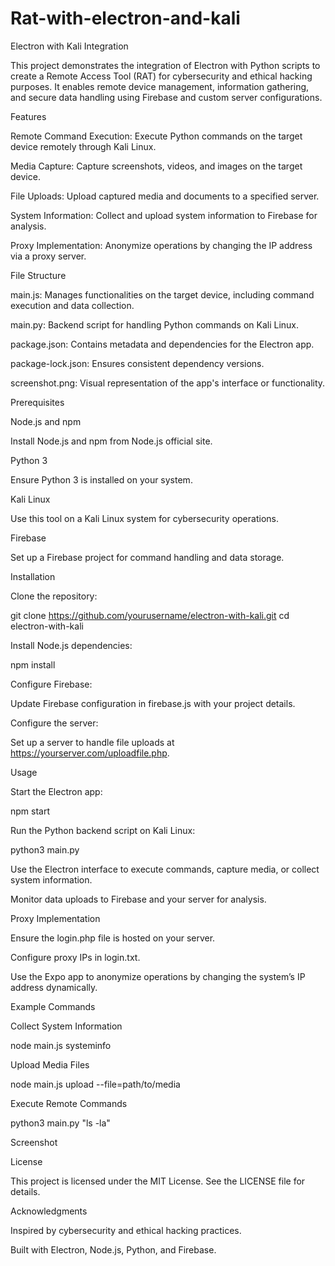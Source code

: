 # Rat-with-electron-and-kali

Electron with Kali Integration

This project demonstrates the integration of Electron with Python scripts to create a Remote Access Tool (RAT) for cybersecurity and ethical hacking purposes. It enables remote device management, information gathering, and secure data handling using Firebase and custom server configurations.

Features

Remote Command Execution: Execute Python commands on the target device remotely through Kali Linux.

Media Capture: Capture screenshots, videos, and images on the target device.

File Uploads: Upload captured media and documents to a specified server.

System Information: Collect and upload system information to Firebase for analysis.

Proxy Implementation: Anonymize operations by changing the IP address via a proxy server.

File Structure

main.js: Manages functionalities on the target device, including command execution and data collection.

main.py: Backend script for handling Python commands on Kali Linux.

package.json: Contains metadata and dependencies for the Electron app.

package-lock.json: Ensures consistent dependency versions.

screenshot.png: Visual representation of the app's interface or functionality.

Prerequisites

Node.js and npm

Install Node.js and npm from Node.js official site.

Python 3

Ensure Python 3 is installed on your system.

Kali Linux

Use this tool on a Kali Linux system for cybersecurity operations.

Firebase

Set up a Firebase project for command handling and data storage.

Installation

Clone the repository:

git clone https://github.com/yourusername/electron-with-kali.git
cd electron-with-kali

Install Node.js dependencies:

npm install

Configure Firebase:

Update Firebase configuration in firebase.js with your project details.

Configure the server:

Set up a server to handle file uploads at https://yourserver.com/uploadfile.php.

Usage

Start the Electron app:

npm start

Run the Python backend script on Kali Linux:

python3 main.py

Use the Electron interface to execute commands, capture media, or collect system information.

Monitor data uploads to Firebase and your server for analysis.

Proxy Implementation

Ensure the login.php file is hosted on your server.

Configure proxy IPs in login.txt.

Use the Expo app to anonymize operations by changing the system’s IP address dynamically.

Example Commands

Collect System Information

node main.js systeminfo

Upload Media Files

node main.js upload --file=path/to/media

Execute Remote Commands

python3 main.py "ls -la"

Screenshot



License

This project is licensed under the MIT License. See the LICENSE file for details.

Acknowledgments

Inspired by cybersecurity and ethical hacking practices.

Built with Electron, Node.js, Python, and Firebase.

